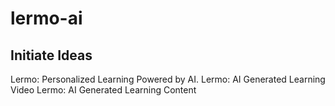 # lermo-ai

## Initiate Ideas
Lermo: Personalized Learning Powered by AI.
Lermo: AI Generated Learning Video
Lermo: AI Generated Learning Content

